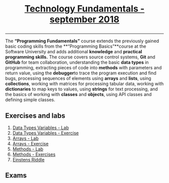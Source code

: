 # <a href="https://softuni.bg/trainings/2056/technology-fundamental-september-2018" rel="Technology Fundamentals"><p align="center"> Technology Fundamentals - september 2018<p>
</a>

---
The **“Programming Fundamentals”** course extends the previously gained basic coding skills from the **“Programming Basics”**course at the Software University and adds additional **knowledge** and **practical programming skills.**
The course covers source control systems, **Git** and **GitHub** for team collaboration, understanding the basic **data types** in programming, extracting pieces of code into **methods** with parameters and return value, using the **debugger**to trace the program execution and find bugs, processing sequences of elements using **arrays** and **lists**, using  **collections**, working with matrices for processing tabular data, working with **dictionaries** to map keys to values, using **strings** for text processing, and the basics of working with **classes** and **objects**, using API classes and defining simple classes. 


## Exercises and labs
1. <a href="https://github.com/PhilShishov/Software-University/tree/master/TechFundamentals/Homeworks/02.%20DataTypesVariables_Lab" > Data Types Variables - Lab</a> 
2. <a href="https://github.com/PhilShishov/Software-University/tree/master/TechFundamentals/Homeworks/02.%20DataTypesVariables_Exercise" > Data Types Variables - Exercise </a> 
3. <a href="https://github.com/PhilShishov/Software-University/tree/master/TechFundamentals/Homeworks/03.%20Arrays_Lab" > Arrays - Lab</a> 
4. <a href="https://github.com/PhilShishov/Software-University/tree/master/TechFundamentals/Homeworks/03.%20Arrays_Exercise" > Arrays - Exercise</a> 
5. <a href="https://github.com/PhilShishov/Software-University/tree/master/TechFundamentals/Homeworks/04.%20Methods_Lab" > Methods - Lab</a> 
6. <a href="https://github.com/PhilShishov/Software-University/tree/master/TechFundamentals/Homeworks/04.%20Methods_Exercise" > Methods - Exercises</a>
7. <a href="https://github.com/PhilShishov/Software-University/tree/master/TechFundamentals/Homeworks/05.%20EinstensRiddle" > Einstens Riddle</a>

## Exams


